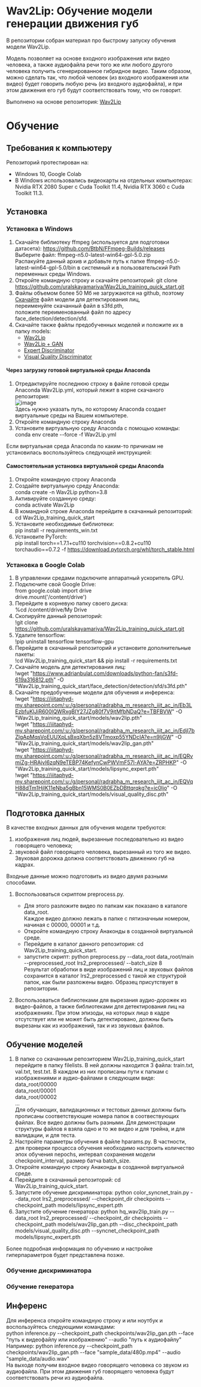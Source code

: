 # **Wav2Lip**: Обучение модели генерации движения губ

В репозитории собран материал про быстрому запуску обучения модели Wav2Lip.

Модель позволяет на основе входного изображения или видео человека, а также аудиофайла речи того же или любого другого человека получить сгенерированное гибридное видео. Таким образом, можно сделать так, что любой человек (из входного изображения или видео) будет говорить любую речь (из входного аудиофайла), и при этом движения его губ будут соответствовать тому, что он говорит.

Выполнено на основе репозитория:
[Wav2Lip](https://github.com/Rudrabha/Wav2Lip.git)

# Обучение
## Требования к компьютеру
Репозиторий протестирован на:
- Windows 10, Google Colab
- В Windows использовались видеокарты на отдельных компьютерах: Nvidia RTX 2080 Super с Cuda Toolkit 11.4, Nvidia RTX 3060 с Cuda Toolkit 11.3.

## Установка
### Установка в Windows
1. Скачайте библиотеку ffmpeg (используется для подготовки датасета): 
  https://github.com/BtbN/FFmpeg-Builds/releases
  <br>Выберите файл: ffmpeg-n5.0-latest-win64-gpl-5.0.zip
  <br>Распакуйте данный архив и добавьте путь к папке ffmpeg-n5.0-latest-win64-gpl-5.0/bin в системный и в пользовательский Path переменных среды Windows.
2. Откройте командную строку и скачайте репозиторий: git clone https://github.com/uralskayamariya/Wav2Lip_training_quick_start.git
3. Файлы объемом более 50 Мб не загружаются на github, поэтому [Скачайте](https://www.adrianbulat.com/downloads/python-fan/s3fd-619a316812.pth) файл модели для детектирования лиц,
  <br>переименуйте скачанный файл в s3fd.pth,
  <br>положите переименованный файл по адресу face_detection/detection/sfd.
4. Скачайте также файлы предобученных моделей и положите их в папку models:
    - [Wav2Lip](https://iiitaphyd-my.sharepoint.com/:u:/g/personal/radrabha_m_research_iiit_ac_in/Eb3LEzbfuKlJiR600lQWRxgBIY27JZg80f7V9jtMfbNDaQ?e=TBFBVW)
    - [Wav2Lip + GAN](https://iiitaphyd-my.sharepoint.com/:u:/g/personal/radrabha_m_research_iiit_ac_in/EdjI7bZlgApMqsVoEUUXpLsBxqXbn5z8VTmoxp55YNDcIA?e=n9ljGW)
    - [Expert Discriminator](https://iiitaphyd-my.sharepoint.com/:u:/g/personal/radrabha_m_research_iiit_ac_in/EQRvmiZg-HRAjvI6zqN9eTEBP74KefynCwPWVmF57l-AYA?e=ZRPHKP)
    - [Visual Quality Discriminator](https://iiitaphyd-my.sharepoint.com/:u:/g/personal/radrabha_m_research_iiit_ac_in/EQVqH88dTm1HjlK11eNba5gBbn15WMS0B0EZbDBttqrqkg?e=ic0ljo)
#### Через загрузку готовой виртуальной среды Anaconda
1. Отредактируйте последнюю строку в файле готовой среды Anaconda Wav2Lip.yml, который лежит в корне скачаного репозитория:
  <br>![image](https://user-images.githubusercontent.com/86780783/180801441-460162d3-8aae-4dac-9fed-1db042315a54.png)
  <br>Здесь нужно указать путь, по которому Anaconda создает виртуальные среды на Вашем компьютере.
2. Откройте командную строку Anaconda
3. Установите виртуальную среду Anaconda с помощью команды: conda env create --force -f Wav2Lip.yml

Если виртуальная среда Anaconda по каким-то причинам не установилась воспользуйтесь следующей инструкцией:
#### Самостоятельная установка виртуальной среды Anaconda
1. Откройте командную строку Anaconda
2. Создайте виртуальную среду Anaconda:
  <br>conda create -n Wav2Lip python=3.8
3. Активируйте созданную среду:
  <br>conda activate Wav2Lip
4. В командной строке Anaconda перейдите в скачанный репозиторий:
  <br>cd Wav2Lip_training_quick_start
6. Установите необходимые библиотеки:
  <br>pip install -r requirements_win.txt
7. Установите PyTorch:
  <br>pip install torch==1.7.1+cu110 torchvision==0.8.2+cu110 torchaudio==0.7.2 -f https://download.pytorch.org/whl/torch_stable.html
  
### Установка в Google Colab
1. В управлении средами подключите аппаратный ускоритель GPU.
2. Подключите свой Google Drive:
    <br>from google.colab import drive
    <br>drive.mount('/content/drive')
3. Перейдите в корневую папку своего диска:
    <br>%cd /content/drive/My Drive
4. Скопируйте данный репозиторий:
    <br>!git clone https://github.com/uralskayamariya/Wav2Lip_training_quick_start.git
5. Удалите tensorflow:
    <br>!pip uninstall tensorflow tensorflow-gpu
7. Перейдите в скачанный репозиторий и установите дополнительные пакеты:
    <br>!cd Wav2Lip_training_quick_start && pip install -r requirements.txt
8. Скачайте модель для детектирования лиц:
    <br>!wget "https://www.adrianbulat.com/downloads/python-fan/s3fd-619a316812.pth" -O "Wav2Lip_training_quick_start/face_detection/detection/sfd/s3fd.pth"
9. Скачайте предобученные модели для обучения и инференса:
    <br>!wget "https://iiitaphyd-my.sharepoint.com/:u:/g/personal/radrabha_m_research_iiit_ac_in/Eb3LEzbfuKlJiR600lQWRxgBIY27JZg80f7V9jtMfbNDaQ?e=TBFBVW" -O "Wav2Lip_training_quick_start/models/wav2lip.pth"
    <br>!wget "https://iiitaphyd-my.sharepoint.com/:u:/g/personal/radrabha_m_research_iiit_ac_in/EdjI7bZlgApMqsVoEUUXpLsBxqXbn5z8VTmoxp55YNDcIA?e=n9ljGW" -O "Wav2Lip_training_quick_start/models/wav2lip_gan.pth"
    <br>!wget "https://iiitaphyd-my.sharepoint.com/:u:/g/personal/radrabha_m_research_iiit_ac_in/EQRvmiZg-HRAjvI6zqN9eTEBP74KefynCwPWVmF57l-AYA?e=ZRPHKP" -O "Wav2Lip_training_quick_start/models/lipsync_expert.pth"
    <br>!wget "https://iiitaphyd-my.sharepoint.com/:u:/g/personal/radrabha_m_research_iiit_ac_in/EQVqH88dTm1HjlK11eNba5gBbn15WMS0B0EZbDBttqrqkg?e=ic0ljo" -O "Wav2Lip_training_quick_start/models/visual_quality_disc.pth"

## Подготовка данных
В качестве входных данных для обучения модели требуются:
1. изображения лиц людей, вырезанные последовательно из видео говорящего человека;
2. звуковой файл говорящего человека, вырезанный из того же видео.
Звуковая дорожка должна соответствовать движению губ на кадрах.

Входные данные можно подготовить из видео двумя разными способами.
1. Воспользоваться скриптом preprocess.py.
    - Для этого разложите видео по папкам как показано в каталоге data_root.
  <br>Каждое видео должно лежать в папке с пятизначным номером, начиная с 00000, 00001 и т.д.
    - Откройте командную строку Анаконды в созданной виртуальной среде.
    - Перейдите в каталог данного репозитория: cd Wav2Lip_training_quick_start.
    - запустите скрипт: python preprocess.py --data_root data_root/main --preprocessed_root lrs2_preprocessed/ --batch_size 8
  <br>Результат обработки в виде изображений лиц и звуковых файлов сохранится в каталог lrs2_preprocessed с такой же структурой папок, как были разложены видео. Образец присутствует в репозитории. 

2. Воспользоваться библиотеками для вырезания аудио-дорожек из видео-файлов, а также библиотеками для детектирования лиц на изображениях. При этом эпизоды, на которых лицо в кадре отсутствует или не может быть детектировано, должны быть вырезаны как из изображений, так и из звуковых файлов.


## Обучение моделей
1. В папке со скачанным репозиторием Wav2Lip_training_quick_start перейдите в папку filelists. В ней должны находится 3 файла: train.txt, val.txt, test.txt. В каждом из них прописаны пути к папкам с изображениями и аудио-файлами в следующем виде:
<br> data_root/00000
<br> data_root/00001
<br> data_root/00002
<br>...
<br>Для обучающих, валидационных и тестовых данных должны быть прописаны соответствующие номера папок в соотвествующих файлах. Все видео должны быть разными. Для демонстрации структуры файлов я взяла одно и то же видео и для трейна, и для валидации, и для теста.
2. Настройте параметры обучения в файле hparams.py. В частности, для проверки процесса обучения необходимо настроить количество эпох обучения nepochs, интервал сохранения модели checkpoint_interval, размер батча batch_size.
3. Откройте командную строку Анаконды в созданной виртуальной среде.
4. Перейдите в скачанный репозиторий: cd Wav2Lip_training_quick_start.
5. Запустите обучение дискриминатора: python color_syncnet_train.py --data_root lrs2_preprocessed/ --checkpoint_dir checkpoints --checkpoint_path models/lipsync_expert.pth
6. Запустите обучение генератора: python hq_wav2lip_train.py --data_root lrs2_preprocessed/ --checkpoint_dir checkpoints --checkpoint_path models/wav2lip_gan.pth --disc_checkpoint_path models/visual_quality_disc.pth --syncnet_checkpoint_path models/lipsync_expert.pth


Более подробная информация по обучению и настройке гиперпараметров будет представлена позже.

### Обучение дискриминатора

### Обучение генератора

## Инференс
Для инференса откройте командную строку и или ноутбук и воспользуйтесь следующими командами:
<br>python inference.py --checkpoint_path checkpoints/wav2lip_gan.pth --face "путь к видеофайлу или изображению" --audio "путь к аудиофайлу"
<br>Например: python inference.py --checkpoint_path checkpoints/wav2lip_gan.pth --face "sample_data/480p.mp4" --audio "sample_data/audio.wav"
<br>На выходе получим входное видео говорящего человека со звуком из аудиофайла. При этом движения губ говорящего человека будут соответствовать речи из аудиофайла.
